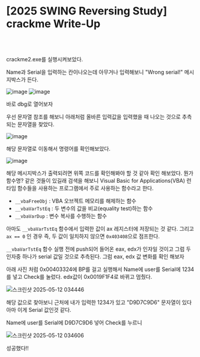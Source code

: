 <!DOCTYPE html>
<html>
<head>
        <link rel="stylesheet" type="text/css" href="sytle.css">
</head>
<body>
        <h1>[2025 SWING Reversing Study] crackme Write-Up</h1>
</body>
<br>
<br>
</html>

crackme2.exe를 실행시켜보았다.

Name과 Serial을 입력하는 칸이나오는데 아무거나 입력해보니 "Wrong serial!" 메시지박스가 든다.

![image](https://github.com/user-attachments/assets/5f201d30-606b-43f9-bcd2-c53626feb608)
![image](https://github.com/user-attachments/assets/ab8cb7e7-a499-4d5c-9eb6-fe9438f24f7b)

바로 dbg로 열어보자

우선 문자열 참조를 해보니 아래처럼 올바른 입력값을 입력했을 때 나오는 것으로 추측되는 문자열을 찾았다.

![image](https://github.com/user-attachments/assets/6d686d33-79a5-4181-8abd-ce75c3ed692d)

해당 문자열로 이동해서 명령어를 확인해보았다. 

![image](https://github.com/user-attachments/assets/08aafd08-7114-47f5-ac57-99ed1e4743b7)

해당 메시지박스가 출력되려면 위쪽 코드를 확인해봐야 할 것 같아 확인 해보았다. 
뭔가 함수명? 같은 것들이 있길래 검색을 해보니 Visual Basic for Applications(VBA) 런타임 함수들을 사용하는 프로그램에서 주로 사용하는 함수라고 한다.

- ```__vbaFreeObj``` : VBA 오브젝트 메모리를 해제하는 함수
- ```__vbaVarTstEq``` : 두 변수의 값을 비교(equality test)하는 함수
- ```__vbaVarDup``` : 변수 복사를 수행하는 함수

아마도 ```__vbaVarTstEq``` 함수에서 입력한 값이 ax 레지스터에 저장되는 것 같다.
그리고 ```ax == 0``` 인 경우 즉, 두 값이 일치하지 않으면 ```0x403408```으로 점프한다.

```__vbaVarTstEq``` 함수 실행 전에 push되어 들어온 eax, edx가 인자일 것이고 그럼 두 인자중 하나가 serial 값일 것으로 추측된다.
그럼 eax, edx 값 변화를 확인 해보자 

아래 사진 처럼 0x00403324에 BP를 걸고 실행해서 Name에 user를 Serial에 1234를 넣고 Check를 눌렀다.
edx값이 0x0019F1F4로 바뀌고 멈췄다. 

![스크린샷 2025-05-12 034446](https://github.com/user-attachments/assets/06f91612-f622-42a2-bc35-34b07f14377d)

해당 값으로 찾아보니 근처에 내가 입력한 1234가 있고 "D9D7C9D6" 문자열이 있다 아마 이게 Serial 값인것 같다.

Name에 user를 Serial에 D9D7C9D6 넣어 Check를 누르니 

![스크린샷 2025-05-12 034606](https://github.com/user-attachments/assets/62eb81af-f293-42d6-873c-62c328f47ee3)

성공했다!!
